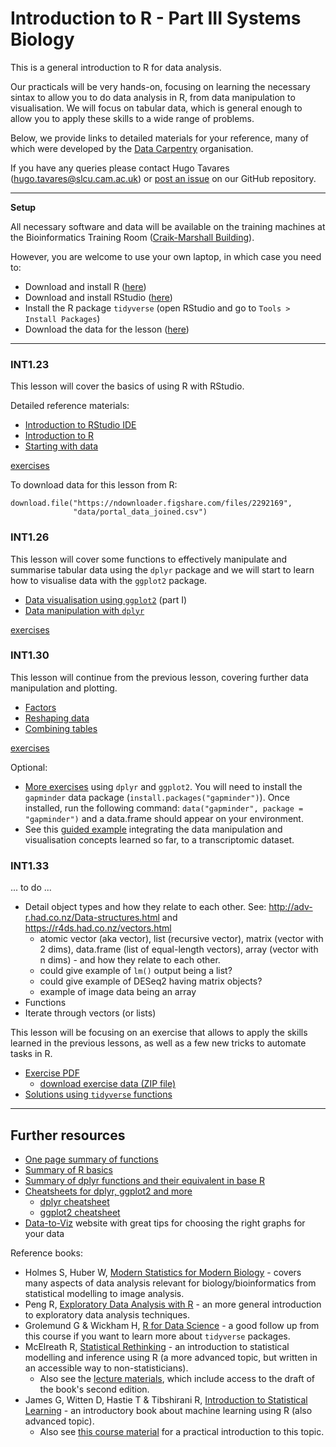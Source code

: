 # Introduction to R - Part III Systems Biology

This is a general introduction to R for data analysis. 

Our practicals will be very hands-on, focusing on learning the necessary sintax 
to allow you to do data analysis in R, from data manipulation to visualisation. 
We will focus on tabular data, which is general enough to allow you to apply 
these skills to a wide range of problems. 

Below, we provide links to detailed materials for your reference, many of 
which were developed by the [Data Carpentry](https://datacarpentry.org) organisation.

If you have any queries please contact Hugo Tavares (<hugo.tavares@slcu.cam.ac.uk>) 
 or [post an issue](https://github.com/tavareshugo/R-intro-Cambridge-SysBio/issues) 
on our GitHub repository.

----

**Setup**

All necessary software and data will be available on the training machines at 
the Bioinformatics Training Room 
([Craik-Marshall Building](https://maps.google.co.uk/maps?hl=en-GB&q=Craik-Marshall+Building,+Downing+Site,+Cambridge&source=calendar)).

However, you are welcome to use your own laptop, in which case you need to:

* Download and install R ([here](https://cran.r-project.org/))
* Download and install RStudio ([here](https://www.rstudio.com/products/rstudio/download/#download))
* Install the R package `tidyverse` (open RStudio and go to `Tools > Install Packages`)
* Download the data for the lesson ([here](https://ndownloader.figshare.com/files/2292169))

----


### INT1.23

This lesson will cover the basics of using R with RStudio. 

Detailed reference materials:

* [Introduction to RStudio IDE](https://datacarpentry.org/R-ecology-lesson/00-before-we-start.html)
* [Introduction to R](https://datacarpentry.org/R-ecology-lesson/01-intro-to-r.html)
* [Starting with data](https://datacarpentry.org/R-ecology-lesson/02-starting-with-data.html)

[exercises](https://rawgit.com/tavareshugo/data_carpentry_extras/master/slides_with_exercises/exercises.html)

To download data for this lesson from R:

```
download.file("https://ndownloader.figshare.com/files/2292169",
              "data/portal_data_joined.csv")
```


### INT1.26

This lesson will cover some functions to effectively manipulate and summarise 
tabular data using the `dplyr` package and we will start to learn how to 
visualise data with the `ggplot2` package.

* [Data visualisation using `ggplot2`](https://tavareshugo.github.io/data_carpentry_extras/ggplot2_prelude/intro_ggplot2.html) (part I)
* [Data manipulation with `dplyr`](https://datacarpentry.org/R-ecology-lesson/03-dplyr.html)

[exercises](https://rawgit.com/tavareshugo/data_carpentry_extras/master/slides_with_exercises/exercises.html)


### INT1.30

This lesson will continue from the previous lesson, covering further data 
manipulation and plotting.

* [Factors](https://datacarpentry.org/R-ecology-lesson/02-starting-with-data.html#factors)
* [Reshaping data](https://datacarpentry.org/R-ecology-lesson/03-dplyr.html#reshaping_with_gather_and_spread)
* [Combining tables](https://rawgit.com/bioinformatics-core-shared-training/r-intermediate/master/4.summarise-and-combine.nb.html#joining)

[exercises](https://rawgit.com/tavareshugo/data_carpentry_extras/master/slides_with_exercises/exercises.html)

Optional: 

* [More exercises](https://rawgit.com/bioinformatics-core-shared-training/r-intermediate/master/extra.html) using `dplyr` and `ggplot2`. You will need to install the `gapminder` data package 
(`install.packages("gapminder")`). Once installed, run the following command: 
`data("gapminder", package = "gapminder")` and a data.frame should appear on your environment.
* See this [guided example](https://rawgit.com/tavareshugo/data_carpentry_extras/master/rnaseq_visualisation/rnaseq_visualisation.html) integrating the data manipulation and visualisation concepts learned so far, to a 
transcriptomic dataset. 


### INT1.33


... to do ...

- Detail object types and how they relate to each other. See: http://adv-r.had.co.nz/Data-structures.html and https://r4ds.had.co.nz/vectors.html
    - atomic vector (aka vector), list (recursive vector), matrix (vector with 2 dims), data.frame (list of equal-length vectors), array (vector with n dims) - and how they relate to each other. 
    - could give example of `lm()` output being a list?
    - could give example of DESeq2 having matrix objects?
    - example of image data being an array
- Functions
- Iterate through vectors (or lists)

This lesson will be focusing on an exercise that allows to apply the skills learned 
in the previous lessons, as well as a few new tricks to automate tasks in R.

* [Exercise PDF](https://github.com/tavareshugo/R-intro-Cambridge-SysBio/blob/master/lesson4_exercise.pdf)
    * [download exercise data (ZIP file)](https://github.com/tavareshugo/R-intro-Cambridge-SysBio/raw/master/chick_data.zip)
* [Solutions using `tidyverse` functions](lesson4_solutions.html)

----

## Further resources

* [One page summary of functions](https://drive.google.com/file/d/1bo8vMXeeiRy8l89eIjOALezO3V5oaewY/view)
* [Summary of R basics](https://tavareshugo.github.io/data_carpentry_extras/recap_intro_r/recap_intro_r.html)
* [Summary of dplyr functions and their equivalent in base R](https://tavareshugo.github.io/data_carpentry_extras/base-r_tidyverse_equivalents/base-r_tidyverse_equivalents.html)
* [Cheatsheets for dplyr, ggplot2 and more](https://www.rstudio.com/resources/cheatsheets/)
    * [dplyr cheatsheet](https://github.com/rstudio/cheatsheets/raw/master/data-transformation.pdf)
    * [ggplot2 cheatsheet](https://github.com/rstudio/cheatsheets/raw/master/data-visualization-2.1.pdf)
* [Data-to-Viz](https://www.data-to-viz.com/) website with great tips for choosing the right graphs for your data


Reference books:

* Holmes S, Huber W, [Modern Statistics for Modern Biology](https://www.huber.embl.de/msmb/) - covers many aspects of data analysis relevant for biology/bioinformatics from statistical modelling to image analysis.
* Peng R, [Exploratory Data Analysis with R](https://bookdown.org/rdpeng/exdata/) - an more general introduction to exploratory data analysis techniques.
* Grolemund G & Wickham H, [R for Data Science](http://r4ds.had.co.nz/) - a good follow up from this course if you want to learn more about `tidyverse` packages.
* McElreath R, [Statistical Rethinking](https://xcelab.net/rm/statistical-rethinking/) - an introduction to statistical modelling and inference using R (a more advanced topic, but written in an accessible way to non-statisticians).
    * Also see the [lecture materials](https://github.com/rmcelreath/statrethinking_winter2019), which include access to the draft of the book's second edition. 
*  James G, Witten D, Hastie T & Tibshirani R, [Introduction to Statistical Learning](http://www-bcf.usc.edu/~gareth/ISL/) - an introductory book about machine learning using R (also advanced topic).
    * Also see [this course material](https://lgatto.github.io/IntroMachineLearningWithR/) for a practical introduction to this topic.
